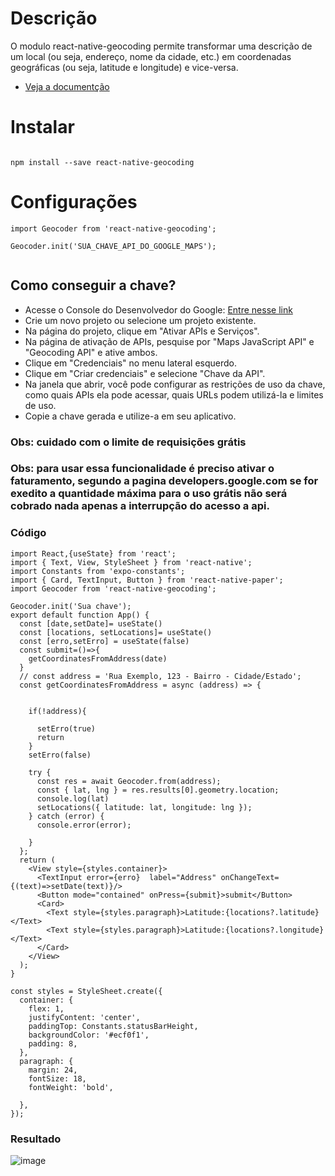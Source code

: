 # Descrição

O modulo react-native-geocoding permite transformar uma descrição de um local (ou seja, endereço, nome da cidade, etc.) 
em coordenadas geográficas (ou seja, latitude e longitude) e vice-versa.

- <a href="https://www.npmjs.com/package/react-native-geocoding">Veja a documentção</a>


# Instalar

```

npm install --save react-native-geocoding

```

# Configurações

```
import Geocoder from 'react-native-geocoding';

Geocoder.init('SUA_CHAVE_API_DO_GOOGLE_MAPS');


```
## Como conseguir a chave?


- Acesse o Console do Desenvolvedor do Google: <a href="https://console.developers.google.com/">Entre nesse link</a>
- Crie um novo projeto ou selecione um projeto existente.
- Na página do projeto, clique em "Ativar APIs e Serviços".
- Na página de ativação de APIs, pesquise por "Maps JavaScript API" e "Geocoding API" e ative ambos.
- Clique em "Credenciais" no menu lateral esquerdo.
- Clique em "Criar credenciais" e selecione "Chave da API".
- Na janela que abrir, você pode configurar as restrições de uso da chave, como quais APIs ela pode acessar, quais URLs podem utilizá-la e limites de uso.
- Copie a chave gerada e utilize-a em seu aplicativo.

### Obs: cuidado com o limite de requisições grátis
### Obs: para usar essa funcionalidade é preciso ativar o faturamento, segundo a pagina developers.google.com se for exedito a quantidade máxima para o uso grátis não será cobrado nada apenas a interrupção do acesso a api.

### Código

```
import React,{useState} from 'react';
import { Text, View, StyleSheet } from 'react-native';
import Constants from 'expo-constants';
import { Card, TextInput, Button } from 'react-native-paper';
import Geocoder from 'react-native-geocoding';

Geocoder.init('Sua chave');
export default function App() {
  const [date,setDate]= useState()
  const [locations, setLocations]= useState()
  const [erro,setErro] = useState(false)
  const submit=()=>{
    getCoordinatesFromAddress(date)
  }
  // const address = 'Rua Exemplo, 123 - Bairro - Cidade/Estado';
  const getCoordinatesFromAddress = async (address) => {
    

    if(!address){
      
      setErro(true)
      return
    }
    setErro(false)
    
    try {
      const res = await Geocoder.from(address);
      const { lat, lng } = res.results[0].geometry.location;
      console.log(lat)
      setLocations({ latitude: lat, longitude: lng });
    } catch (error) {
      console.error(error);
      
    }
  };
  return (
    <View style={styles.container}>
      <TextInput error={erro}  label="Address" onChangeText={(text)=>setDate(text)}/>
      <Button mode="contained" onPress={submit}>submit</Button>
      <Card>
        <Text style={styles.paragraph}>Latitude:{locations?.latitude}</Text>
        <Text style={styles.paragraph}>Latitude:{locations?.longitude}</Text>
      </Card>
    </View>
  );
}

const styles = StyleSheet.create({
  container: {
    flex: 1,
    justifyContent: 'center',
    paddingTop: Constants.statusBarHeight,
    backgroundColor: '#ecf0f1',
    padding: 8,
  },
  paragraph: {
    margin: 24,
    fontSize: 18,
    fontWeight: 'bold',
    
  },
});

```

### Resultado
![image](https://user-images.githubusercontent.com/60934938/232898387-f655861b-4b5f-47cb-b3c0-8326eaa09b4e.png)
